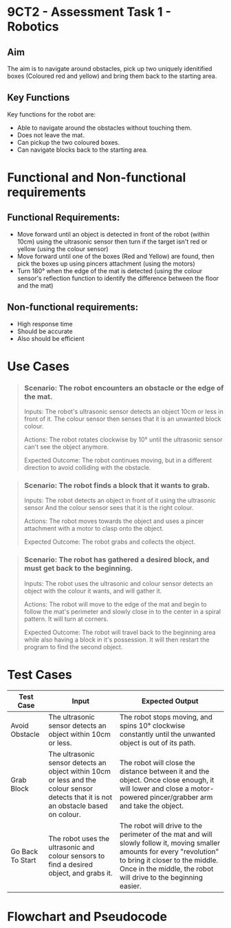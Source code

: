 # 9CT2 - Assessment Task 1 - Robotics

## Aim
The aim is to navigate around obstacles, pick up two uniquely idenitified boxes (Coloured red and yellow) and bring them back to the starting area.

## Key Functions
Key functions for the robot are:
* Able to navigate around the obstacles without touching them.
* Does not leave the mat.
* Can pickup the two coloured boxes.
* Can navigate blocks back to the starting area.

# Functional and Non-functional requirements

## Functional Requirements:
* Move forward until an object is detected in front of the robot (within 10cm) using the ultrasonic sensor then turn if the target isn't red or yellow (using the colour sensor)
* Move forward until one of the boxes (Red and Yellow) are found, then pick the boxes up using pincers attachment (using the motors)
* Turn 180° when the edge of the mat is detected (using the colour sensor's reflection function to identify the difference between the floor and the mat)

## Non-functional requirements:
* High response time
* Should be accurate
* Also should be efficient


# Use Cases
>### __Scenario: The robot encounters an obstacle or the edge of the mat.__
>Inputs: The robot's ultrasonic sensor detects an object 10cm or less in front of it. The colour sensor then senses that it is an unwanted block colour.
>
>Actions: The robot rotates clockwise by 10° until the ultrasonic sensor can't see the object anymore.
>
>Expected Outcome: The robot continues moving, but in a different direction to avoid colliding with the obstacle.

>### **Scenario: The robot finds a block that it wants to grab.**
>Inputs: The robot detects an object in front of it using the ultrasonic sensor And the colour sensor sees that it is the right colour.
>
>Actions: The robot moves towards the object and uses a pincer attachment with a motor to clasp onto the object.
>
>Expected Outcome: The robot grabs and collects the object.

>### **Scenario: The robot has gathered a desired block, and must get back to the beginning.**
>Inputs: The robot uses the ultrasonic and colour sensor  detects an object with the colour it wants, and will gather it.
>
>Actions: The robot will move to the edge of the mat and begin to follow the mat's perimeter and slowly close in to the center in a spiral pattern. It will turn at corners.
>
>Expected Outcome: The robot will travel back to the beginning area while also having a block in it's possession. It will then restart the program to find the second object.
# Test Cases
| Test Case | Input     | Expected Output   |
|---------- |---------- |----------------   |
|Avoid Obstacle|The ultrasonic sensor detects an object within 10cm or less.|The robot stops moving, and spins 10° clockwise constantly until the unwanted object is out of its path.|
|Grab Block|The ultrasonic sensor detects an object within 10cm or less and the colour sensor detects that it is not an obstacle based on colour.|The robot will close the distance between it and the object. Once close enough, it will lower and close a motor-powered pincer/grabber arm and take the object.| 
|Go Back To Start|The robot uses the ultrasonic and colour sensors to find a desired object, and grabs it.|The robot will drive to the perimeter of the mat and will slowly follow it, moving smaller amounts for every "revolution" to bring it closer to the middle. Once in the middle, the robot will drive to the beginning easier.|
# Flowchart and Pseudocode


